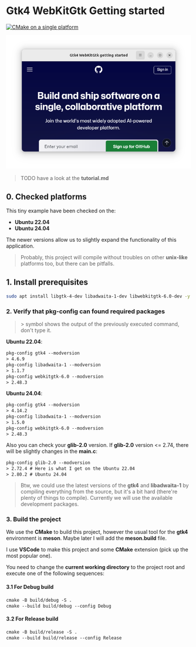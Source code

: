 # Gtk4 WebKitGtk Getting started

[![CMake on a single platform](https://github.com/syrtcevvi/gtk4_webkitgtk_getting_started/actions/workflows/cmake-single-platform.yml/badge.svg)](https://github.com/syrtcevvi/gtk4_webkitgtk_getting_started/actions/workflows/cmake-single-platform.yml)

![Gtk4 WebKitGtk Getting started main window image](docs/images/application_main_window.png)

> TODO have a look at the **tutorial.md**

## 0. Checked platforms

This tiny example have been checked on the: 
- **Ubuntu 22.04** 
- **Ubuntu 24.04**

The newer versions allow us to slightly expand the functionality of this application.

> Probably, this project will compile without troubles on other **unix-like** platforms too, but there can be pitfalls.

## 1. Install prerequisites
```bash
sudo apt install libgtk-4-dev libadwaita-1-dev libwebkitgtk-6.0-dev -y
```

### 2. Verify that pkg-config can found required packages

> \> symbol shows the output of the previously executed command, don't type it.

**Ubuntu 22.04**:
```
pkg-config gtk4 --modversion
> 4.6.9
pkg-config libadwaita-1 --modversion
> 1.1.7
pkg-config webkitgtk-6.0 --modversion
> 2.48.3
```

**Ubuntu 24.04**:
```
pkg-config gtk4 --modversion
> 4.14.2
pkg-config libadwaita-1 --modversion
> 1.5.0
pkg-config webkitgtk-6.0 --modversion
> 2.48.3
```

Also you can check your **glib-2.0** version. If **glib-2.0** version <= 2.74, there will be slightly changes in the **main.c**:
```
pkg-config glib-2.0 --modversion
> 2.72.4 # Here is what I get on the Ubuntu 22.04
> 2.80.2 # Ubuntu 24.04
```

> Btw, we could use the latest versions of the **gtk4** and **libadwaita-1** by compiling everything from the source, but it's a
bit hard (there're plenty of things to compile). Currently we will use the available development packages.

### 3. Build the project

We use the **CMake** to build this project, however the usual tool for the **gtk4** environment is **meson**. Maybe later I will add the **meson.build** file.

I use **VSCode** to make this project and some **CMake** extension (pick up the most popular one).

You need to change the **current working directory** to the project root and execute one of the following sequences:

#### 3.1 For Debug build
```
cmake -B build/debug -S .
cmake --build build/debug --config Debug
```

#### 3.2 For Release build
```
cmake -B build/release -S .
cmake --build build/release --config Release
```
